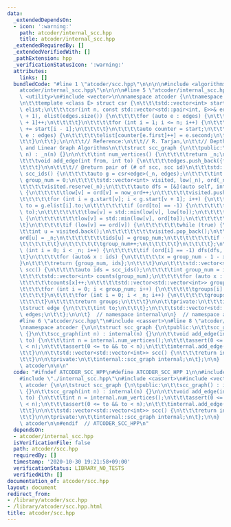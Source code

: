 ```yaml
---
data:
  _extendedDependsOn:
  - icon: ':warning:'
    path: atcoder/internal_scc.hpp
    title: atcoder/internal_scc.hpp
  _extendedRequiredBy: []
  _extendedVerifiedWith: []
  _pathExtension: hpp
  _verificationStatusIcon: ':warning:'
  attributes:
    links: []
  bundledCode: "#line 1 \"atcoder/scc.hpp\"\n\n\n\n#include <algorithm>\n#line 1 \"\
    atcoder/internal_scc.hpp\"\n\n\n\n#line 5 \"atcoder/internal_scc.hpp\"\n#include\
    \ <utility>\n#include <vector>\n\nnamespace atcoder {\n\tnamespace internal {\n\
    \n\t\ttemplate <class E> struct csr {\n\t\t\tstd::vector<int> start;\n\t\t\tstd::vector<E>\
    \ elist;\n\t\t\tcsr(int n, const std::vector<std::pair<int, E>>& edges) : start(n\
    \ + 1), elist(edges.size()) {\n\t\t\t\tfor (auto e : edges) {\n\t\t\t\t\tstart[e.first\
    \ + 1]++;\n\t\t\t\t}\n\t\t\t\tfor (int i = 1; i <= n; i++) {\n\t\t\t\t\tstart[i]\
    \ += start[i - 1];\n\t\t\t\t}\n\t\t\t\tauto counter = start;\n\t\t\t\tfor (auto\
    \ e : edges) {\n\t\t\t\t\telist[counter[e.first]++] = e.second;\n\t\t\t\t}\n\t\
    \t\t}\n\t\t};\n\n\t\t// Reference:\n\t\t// R. Tarjan,\n\t\t// Depth-First Search\
    \ and Linear Graph Algorithms\n\t\tstruct scc_graph {\n\t\tpublic:\n\t\t\tscc_graph(int\
    \ n) : _n(n) {}\n\n\t\t\tint num_vertices() {\n\t\t\t\treturn _n;\n\t\t\t}\n\n\
    \t\t\tvoid add_edge(int from, int to) {\n\t\t\t\tedges.push_back({from, {to}});\n\
    \t\t\t}\n\n\t\t\t// @return pair of (# of scc, scc id)\n\t\t\tstd::pair<int, std::vector<int>>\
    \ scc_ids() {\n\t\t\t\tauto g = csr<edge>(_n, edges);\n\t\t\t\tint now_ord = 0,\
    \ group_num = 0;\n\t\t\t\tstd::vector<int> visited, low(_n), ord(_n, -1), ids(_n);\n\
    \t\t\t\tvisited.reserve(_n);\n\t\t\t\tauto dfs = [&](auto self, int v) -> void\
    \ {\n\t\t\t\t\tlow[v] = ord[v] = now_ord++;\n\t\t\t\t\tvisited.push_back(v);\n\
    \t\t\t\t\tfor (int i = g.start[v]; i < g.start[v + 1]; i++) {\n\t\t\t\t\t\tauto\
    \ to = g.elist[i].to;\n\t\t\t\t\t\tif (ord[to] == -1) {\n\t\t\t\t\t\t\tself(self,\
    \ to);\n\t\t\t\t\t\t\tlow[v] = std::min(low[v], low[to]);\n\t\t\t\t\t\t} else\
    \ {\n\t\t\t\t\t\t\tlow[v] = std::min(low[v], ord[to]);\n\t\t\t\t\t\t}\n\t\t\t\t\
    \t}\n\t\t\t\t\tif (low[v] == ord[v]) {\n\t\t\t\t\t\twhile (true) {\n\t\t\t\t\t\
    \t\tint u = visited.back();\n\t\t\t\t\t\t\tvisited.pop_back();\n\t\t\t\t\t\t\t\
    ord[u] = _n;\n\t\t\t\t\t\t\tids[u] = group_num;\n\t\t\t\t\t\t\tif (u == v) break;\n\
    \t\t\t\t\t\t}\n\t\t\t\t\t\tgroup_num++;\n\t\t\t\t\t}\n\t\t\t\t};\n\t\t\t\tfor\
    \ (int i = 0; i < _n; i++) {\n\t\t\t\t\tif (ord[i] == -1) dfs(dfs, i);\n\t\t\t\
    \t}\n\t\t\t\tfor (auto& x : ids) {\n\t\t\t\t\tx = group_num - 1 - x;\n\t\t\t\t\
    }\n\t\t\t\treturn {group_num, ids};\n\t\t\t}\n\n\t\t\tstd::vector<std::vector<int>>\
    \ scc() {\n\t\t\t\tauto ids = scc_ids();\n\t\t\t\tint group_num = ids.first;\n\
    \t\t\t\tstd::vector<int> counts(group_num);\n\t\t\t\tfor (auto x : ids.second)\n\
    \t\t\t\t\tcounts[x]++;\n\t\t\t\tstd::vector<std::vector<int>> groups(ids.first);\n\
    \t\t\t\tfor (int i = 0; i < group_num; i++) {\n\t\t\t\t\tgroups[i].reserve(counts[i]);\n\
    \t\t\t\t}\n\t\t\t\tfor (int i = 0; i < _n; i++) {\n\t\t\t\t\tgroups[ids.second[i]].push_back(i);\n\
    \t\t\t\t}\n\t\t\t\treturn groups;\n\t\t\t}\n\n\t\tprivate:\n\t\t\tint _n;\n\t\t\
    \tstruct edge {\n\t\t\t\tint to;\n\t\t\t};\n\t\t\tstd::vector<std::pair<int, edge>>\
    \ edges;\n\t\t};\n\n\t}  // namespace internal\n\n}  // namespace atcoder\n\n\n\
    #line 6 \"atcoder/scc.hpp\"\n#include <cassert>\n#line 8 \"atcoder/scc.hpp\"\n\
    \nnamespace atcoder {\n\n\tstruct scc_graph {\n\tpublic:\n\t\tscc_graph() : internal(0)\
    \ {}\n\t\tscc_graph(int n) : internal(n) {}\n\n\t\tvoid add_edge(int from, int\
    \ to) {\n\t\t\tint n = internal.num_vertices();\n\t\t\tassert(0 <= from && from\
    \ < n);\n\t\t\tassert(0 <= to && to < n);\n\t\t\tinternal.add_edge(from, to);\n\
    \t\t}\n\n\t\tstd::vector<std::vector<int>> scc() {\n\t\t\treturn internal.scc();\n\
    \t\t}\n\n\tprivate:\n\t\tinternal::scc_graph internal;\n\t};\n\n}  // namespace\
    \ atcoder\n\n\n"
  code: "#ifndef ATCODER_SCC_HPP\n#define ATCODER_SCC_HPP 1\n\n#include <algorithm>\n\
    #include \"./internal_scc.hpp\"\n#include <cassert>\n#include <vector>\n\nnamespace\
    \ atcoder {\n\n\tstruct scc_graph {\n\tpublic:\n\t\tscc_graph() : internal(0)\
    \ {}\n\t\tscc_graph(int n) : internal(n) {}\n\n\t\tvoid add_edge(int from, int\
    \ to) {\n\t\t\tint n = internal.num_vertices();\n\t\t\tassert(0 <= from && from\
    \ < n);\n\t\t\tassert(0 <= to && to < n);\n\t\t\tinternal.add_edge(from, to);\n\
    \t\t}\n\n\t\tstd::vector<std::vector<int>> scc() {\n\t\t\treturn internal.scc();\n\
    \t\t}\n\n\tprivate:\n\t\tinternal::scc_graph internal;\n\t};\n\n}  // namespace\
    \ atcoder\n\n#endif  // ATCODER_SCC_HPP\n"
  dependsOn:
  - atcoder/internal_scc.hpp
  isVerificationFile: false
  path: atcoder/scc.hpp
  requiredBy: []
  timestamp: '2020-10-30 19:21:58+09:00'
  verificationStatus: LIBRARY_NO_TESTS
  verifiedWith: []
documentation_of: atcoder/scc.hpp
layout: document
redirect_from:
- /library/atcoder/scc.hpp
- /library/atcoder/scc.hpp.html
title: atcoder/scc.hpp
---
```

